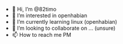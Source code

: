 - 👋 Hi, I’m @82timo
- 👀 I’m interested in openhabian
- 🌱 I’m currently learning linux (openhabian)
- 💞️ I’m looking to collaborate on ... (unsure)
- 📫 How to reach me PM

<!---
82timo/82timo is a ✨ special ✨ repository because its `README.md` (this file) appears on your GitHub profile.
You can click the Preview link to take a look at your changes.
--->
